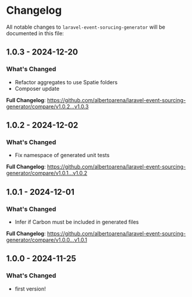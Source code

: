 # Changelog

All notable changes to `laravel-event-sorucing-generator` will be documented in this file:

## 1.0.3 - 2024-12-20

### What's Changed

* Refactor aggregates to use Spatie folders 
* Composer update

**Full Changelog**: https://github.com/albertoarena/laravel-event-sourcing-generator/compare/v1.0.2...v1.0.3



## 1.0.2 - 2024-12-02

### What's Changed

* Fix namespace of generated unit tests

**Full Changelog**: https://github.com/albertoarena/laravel-event-sourcing-generator/compare/v1.0.1...v1.0.2



## 1.0.1 - 2024-12-01

### What's Changed

* Infer if Carbon must be included in generated files

**Full Changelog**: https://github.com/albertoarena/laravel-event-sourcing-generator/compare/v1.0.0...v1.0.1


## 1.0.0 - 2024-11-25

### What's Changed

* first version!

